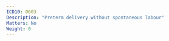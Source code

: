 ```yaml
---
ICD10: O603
Description: "Preterm delivery without spontaneous labour"
Matters: No
Weight: 0
---
```

